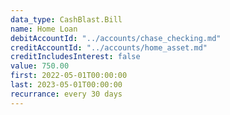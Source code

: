 ```yaml
---
data_type: CashBlast.Bill
name: Home Loan
debitAccountId: "../accounts/chase_checking.md"
creditAccountId: "../accounts/home_asset.md"
creditIncludesInterest: false
value: 750.00
first: 2022-05-01T00:00:00
last: 2023-05-01T00:00:00
recurrance: every 30 days
---
```

